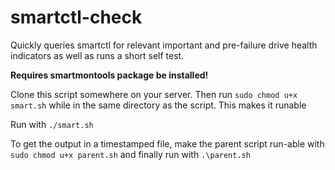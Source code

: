 # smartctl-check
Quickly queries smartctl for relevant important and pre-failure drive health indicators as well as runs a short self test. 

**Requires smartmontools package be installed!**

Clone this script somewhere on your server. Then run `sudo chmod u+x smart.sh` while in the same directory as the script. This makes it runable

Run with `./smart.sh`

To get the output in a timestamped file, make the parent script run-able with `sudo chmod u+x parent.sh` and finally run with `.\parent.sh`
